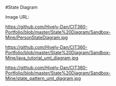 #State Diagram

Image URL:

https://github.com/Hively-Dan/CIT360-Portfolio/blob/master/State%20Diagram/Sandbox-Mine/PersonStateDiagram.jpg

https://github.com/Hively-Dan/CIT360-Portfolio/blob/master/State%20Diagram/Sandbox-Mine/java_tutorial_uml_diagram.jpg

https://github.com/Hively-Dan/CIT360-Portfolio/blob/master/State%20Diagram/Sandbox-Mine/state_pattern_uml_diagram.jpg
